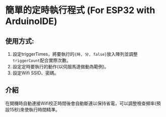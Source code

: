 # 簡單的定時執行程式 (For ESP32 with ArduinoIDE)

## 使用方式:
1. 設定triggerTimes，將要執行的```{時, 分, false}```放入陣列並調整```triggerCount```配合實際次數。
2. 設定定時要執行的動作(以伺服馬達做動為範例)。
3. 設定Wifi SSID、密碼。

## 介紹
在開機時自動連接Wifi校正時間後會自動斷連以保持省電，可以調整檢查頻率(預設15秒)來使執行時間精準。

